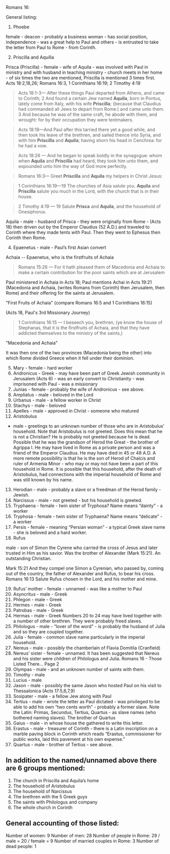 Romans 16: 

General listing:

1. Phoebe 

female - deacon - probably a business woman - has social position, independence - was a
great help to Paul and others - is entrusted to take the letter from Paul to Rome - from Corinth.

2. Priscilla and Aquilla

Prisca (Priscilla) - female - wife of Aquila - was involved with Paul in ministry and with husband in
teaching ministry - church meets in her home - of six times the two are mentioned, Priscilla is
mentioned 3 times first. Acts 18:2,18,26; Romans 16:3, 1 Corinthians 16:19; 2 Timothy 4:19

> Acts 18:1-3&mdash; After these things Paul departed from Athens, and came to Corinth; 2 And found a certain Jew named **Aquila**, born in Pontus, lately come from Italy, with his wife **Priscilla**; (because that Claudius had commanded all Jews to depart from Rome:) and came unto them. 3 And because he was of the same craft, he abode with them, and wrought: for by their occupation they were tentmakers. 

> Acts 18:18&mdash;And Paul after this tarried there yet a good while, and then took his leave of the brethren, and sailed thence into Syria, and with him **Priscilla** and **Aquila**; having shorn his head in Cenchrea: for he had a vow. 

> Acts 18:26 &mdash; And he began to speak boldly in the synagogue: whom when **Aquila** and **Priscilla** had heard, they took him unto them, and expounded unto him the way of God more perfectly. 

> Romans 16:3&mdash; Greet **Priscilla** and **Aquila** my helpers in Christ Jesus: 

> 1 Corinthians 16:19&mdash;19 The churches of Asia salute you. **Aquila** and **Priscilla** salute you much in the Lord, with the church that is in their house. 

> 2 Timothy 4:19 &mdash; 19 Salute **Prisca** and **Aquila**, and the household of Onesiphorus.

Aquila - male - husband of Prisca - they were originally from Rome - (Acts 18) then driven out by
the Emperor Claudius (52 A.D.) and traveled to Corinth where they made tents with Paul. Then
they went to Ephesus then Corinth then Rome.

4. Epaenetus - male - Paul’s first Asian convert

Achaia -- Epaenetus, who is the firstfruits of Achaia 

> Romans 15:26 &mdash; For it hath pleased them of Macedonia and Achaia to make a certain contribution for the poor saints which are at Jerusalem

Paul ministered in Achaia in Acts 18; Paul mentions Achai in Acts 19:21 (Macedonia and Achaia, (writes Romans from Corinth) then Jerusalem, then Rome) and their offering for the saints at Jerusalem.

"First Fruits of Achaia" (compare Romans 16:5 and 1 Corinthians 16:15)

(Acts 18, Paul's 3rd Missionary Journey) 

> 1 Corinthians 16:15 &mdash; I beseech you, brethren, (ye know the house of Stephanas, that it is the firstfruits of Achaia, and that they have addicted themselves to the ministry of the saints,)

"Macedonia and Achaia"

It was then one of the two provinces (Macedonia being the other) into which Rome divided Greece when it fell under their dominion.

5. Mary - female - hard worker
6. Andronicus - Greek - may have been part of Greek Jewish community in Jerusalem (Acts 6) - was
an early convert to Christianity - was imprisoned with Paul - was a missionary
7. Junias - female - probably the wife of Andronicus - see above.
8. Ampliatus - male - beloved in the Lord
9. Urbanus - male - a fellow worker in Christ
10. Stachys - male - beloved
11. Apelles - male - approved in Christ - someone who matured
12. Aristobulus

- male - greetings to an unknown number of those who are in Aristobulus’ household.
Note that Aristobulus is not greeted. Does this mean that he is not a Christian? He is probably not
greeted because he is dead. Possible that he was the grandson of Herod the Great - the brother of
Agrippa I. He may have lived in Rome as a private person and was a friend of the Emperor
Claudius. He may have died in 45 or 48 A.D. A more remote possibility is that he is the son of
Herod of Chalcis and ruler of Armenia Minor - who may or may not have been a part of this
household in Rome. It is possible that this household, after the death of Aristobulus, had
connections with the imperial household of Rome and was still known by his name.

13. Herodian - male - probably a slave or a freedman of the Herod family - Jewish.
14. Narcissus - male - not greeted - but his household is greeted.
15. Tryphaena - female - twin sister of Tryphosa? Name means “dainty” - a worker
16. Tryphosa - female - twin sister of Tryphaena? Name means “delicate” - a worker
17. Persis - female - meaning “Persian woman” - a typical Greek slave name - she is beloved and a
hard worker.
18. Rufus

male - son of Simon the Cyrene who carried the cross of Jesus and later trusted in Him as
his savior. Was the brother of Alexander (Mark 15:21). An outstanding Christian.

Mark 15:21  And they compel one Simon a Cyrenian, who passed by, coming out of the country, the father of Alexander and Rufus, to bear his cross.
Romans 16:13  Salute Rufus chosen in the Lord, and his mother and mine.

19. Rufus’ mother - female - unnamed - was like a mother to Paul
20. Asyncritus - male - Greek
21. Phlegon - male - Greek
22. Hermes - male - Greek
23. Patrobas - male - Greek
24. Hermas - male - Greek Numbers 20 to 24 may have lived together with a number of other brethren.
They were probably freed slaves.
25. Philologus - male - “lover of the word” - is probably the husband of Julia and so they are coupled
together.
26. Julia - female - common slave name particularly in the imperial household.
27. Nereus - male - possibly the chamberlain of Flavia Domitila (Cranfield)
28. Nereus’ sister - female - unnamed. It has been suggested that Nereus and his sister were children of
Philologus and Julia.
Romans 16 - Those Listed There… Page 2
29. Olympas - male - and an unknown number of saints with them.
30. Timothy - male
31. Lucius - male
32. Jason - male - possibly the same Jason who hosted Paul on his visit to Thessalonica (Acts
17:5,6,7,9)
33. Sosipater - male - a fellow Jew along with Paul
34. Tertius - male - wrote the letter as Paul dictated - was privileged to be able to add his own “two
cents worth” - probably a former slave. Note the Latin: Primas, Secundus, Tertius, Quartus - as
slave names (who bothered naming slaves). The brother of Quartus
35. Gaius - male - in whose house the gathered to write this letter.
36. Erastus - male - treasurer of Corinth - there is a Latin inscription on a marble paving block in
Corinth which reads “Erastus, commissioner for public works, laid this pavement at his own
expense.”
37. Quartus - male - brother of Tertius - see above.

## In addition to the named/unnamed above there are 6 groups mentioned:

1. The church in Priscilla and Aquila’s home
2. The household of Aristobulus
3. The household of Narcissus
4. The brethren with the 5 Greek guys
5. The saints with Philologus and company
6. The whole church in Corinth

## General accounting of those listed:

Number of women: 9
Number of men: 28
Number of people in Rome: 29 / male = 20 / female = 9
Number of married couples in Rome: 3
Number of dead people: 1
